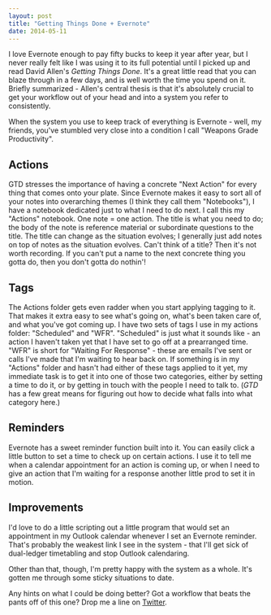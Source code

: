 ```yaml
---
layout: post
title: "Getting Things Done + Evernote" 
date: 2014-05-11 
---
```


I love Evernote enough to pay fifty bucks to keep it year after year, but 
I never really felt like I was using it to its full potential until I 
picked up and read David Allen's *Getting Things Done*. It's a great little 
read that you can blaze through in a few days, and is well worth the time 
you spend on it. Briefly summarized - Allen's central thesis is that it's 
absolutely crucial to get your workflow out of your head and into a system 
you refer to consistently. 

When the system you use to keep track of everything is Evernote - well, 
my friends, you've stumbled very close into a condition I call "Weapons 
Grade Productivity". 

## Actions

GTD stresses the importance of having a concrete "Next Action" for every 
thing that comes onto your plate. Since Evernote makes it easy to sort all 
of your notes into overarching themes (I think they call them "Notebooks"), 
I have a notebook dedicated just to what I need to do next. I call this 
my "Actions" notebook. One note = one action. The title is what you need to 
do; the body of the note is reference material or subordinate questions to 
the title. The title can change as the situation evolves; I generally just 
add notes on top of notes as the situation evolves. Can't think of a title? 
Then it's not worth recording. If you can't put a name to the next concrete 
thing you gotta do, then you don't gotta do nothin'!

## Tags

The Actions folder gets even radder when you start applying tagging to it. 
That makes it extra easy to see what's going on, what's been taken care of, 
and what you've got coming up. I have two sets of tags I use in my actions 
folder: "Scheduled" and "WFR". "Scheduled" is just what it sounds like - an 
action I haven't taken yet that I have set to go off at a prearranged time. 
"WFR" is short for "Waiting For Response" - these are emails I've sent or 
calls I've made that I'm waiting to hear back on. If something is in my 
"Actions" folder and hasn't had either of these tags applied to it yet, my 
immediate task is to get it into one of those two categories, either by 
setting a time to do it, or by getting in touch with the people I need to 
talk to. (*GTD* has a few great means for figuring out how to decide what 
falls into what category here.)

## Reminders

Evernote has a sweet reminder function built into it. You can easily click 
a little button to set a time to check up on certain actions. I use it to 
tell me when a calendar appointment for an action is coming up, or when I 
need to give an action that I'm waiting for a response another little prod 
to set it in motion. 

## Improvements

I'd love to do a little scripting out  a little program that would set 
an appointment in my Outlook calendar whenever I set an Evernote reminder. 
That's probably the weakest link I see in the system - that I'll get sick 
of dual-ledger timetabling and stop Outlook calendaring.

Other than that, though, I'm pretty happy with the system as a whole. It's 
gotten me through some sticky situations to date. 

Any hints on what I could be doing better? Got a workflow that beats the 
pants off of this one? Drop me a line on [Twitter](http://www.twitter.com/cushychicken). 

